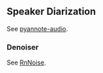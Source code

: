 ## Speaker Diarization

See [pyannote-audio](https://github.com/pyannote/pyannote-audio).

### Denoiser

See [RnNoise](https://github.com/werman/noise-suppression-for-voice).
